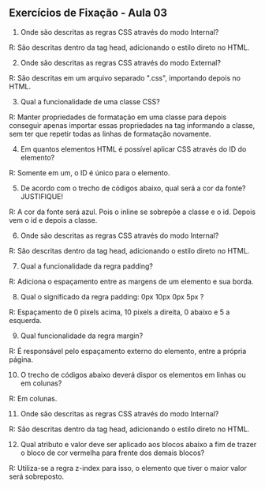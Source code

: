 ## Exercícios de Fixação - Aula 03

1. Onde são descritas as regras CSS através do modo Internal?
   
R: São descritas dentro da tag head, adicionando o estilo direto no HTML.

2. Onde são descritas as regras CSS através do modo External?

R: São descritas em um arquivo separado ".css", importando depois no HTML.

3. Qual a funcionalidade de uma classe CSS?

R: Manter propriedades de formatação em uma classe para depois conseguir apenas importar essas propriedades na tag informando a classe, sem ter que repetir todas as linhas de formatação novamente.

4. Em quantos elementos HTML é possível aplicar CSS através do ID do elemento?

R: Somente em um, o ID é único para o elemento.

5. De acordo com o trecho de códigos abaixo, qual será a cor da fonte? JUSTIFIQUE!
   
R: A cor da fonte será azul. Pois o inline se sobrepõe a classe e o id. Depois vem o id e depois a classe.

6. Onde são descritas as regras CSS através do modo Internal?

R: São descritas dentro da tag head, adicionando o estilo direto no HTML.

7. Qual a funcionalidade da regra padding?

R: Adiciona o espaçamento entre as margens de um elemento e sua borda.

8. Qual o significado da regra padding: 0px 10px 0px 5px ?

R: Espaçamento de 0 pixels acima, 10 pixels a direita, 0 abaixo e 5 a esquerda.

9. Qual funcionalidade da regra margin?

R: É responsável pelo espaçamento externo do elemento, entre a própria página.

10. O trecho de códigos abaixo deverá dispor os elementos em linhas ou em colunas?

R: Em colunas.

11. Onde são descritas as regras CSS através do modo Internal?

R: São descritas dentro da tag head, adicionando o estilo direto no HTML.

12. Qual atributo e valor deve ser aplicado aos blocos abaixo a fim de trazer o bloco de cor vermelha para
frente dos demais blocos?

R: Utiliza-se a regra z-index para isso, o elemento que tiver o maior valor será sobreposto.
